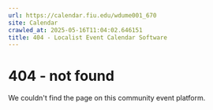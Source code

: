 ```yaml
---
url: https://calendar.fiu.edu/wdume001_670
site: Calendar
crawled_at: 2025-05-16T11:04:02.646151
title: 404 - Localist Event Calendar Software
---
```


# 404 - not found
We couldn't find the page on this community event platform.
